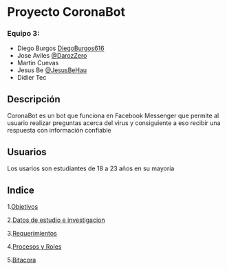 # Proyecto CoronaBot
### Equipo 3:
- Diego Burgos [DiegoBurgos616](https://github.com/DiegoBurgos616 "@DiegoBurgos616")
- Jose Aviles [@DarozZero](https://github.com/DarozZero "@PDarozZero")
- Martin Cuevas
- Jesus Be [@JesusBeHau](https://github.com/JesusBeHau "@JesusBeHaua")
- Didier Tec 


## Descripción 
CoronaBot es un bot que funciona en Facebook Messenger que permite al usuario realizar preguntas acerca del virus y consiguiente a eso recibir una respuesta con información confiable

## Usuarios
Los usarios son estudiantes de 18 a 23 años en su mayoria

## Indice


1.[Objetivos](https://github.com/DarozZero/CoronaBot/blob/main/Documentacion/2.%20Objetivos.md "Objetivos")

2.[Datos de estudio e investigacion](https://github.com/DarozZero/CoronaBot/blob/main/Documentacion/5.%20Datos%20de%20estudio%20e%20investigaci%C3%B3n.md "Datos de estudio e investigacion")

3.[Requerimientos](https://github.com/DarozZero/CoronaBot/blob/main/Documentacion/4.%20Requerimientos.md "Requerimientos")

4.[Procesos y Roles](https://github.com/DarozZero/CoronaBot/blob/main/Documentacion/3.%20Procesos%20y%20roles.md "Procesos y Roles")

5.[Bitacora](https://github.com/DarozZero/CoronaBot/blob/main/Documentacion/1.%20Bitacora.md "Bitacora")
